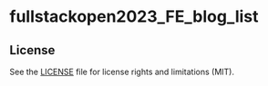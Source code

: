 # fullstackopen2023_FE_blog_list

## License

See the [LICENSE](LICENSE.md) file for license rights and limitations (MIT).
